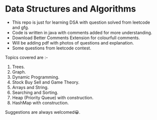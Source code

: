 # Data Structures and Algorithms 

- This repo is just for learning DSA with question solved from leetcode and gfg.
- Code is written in java with comments added for more understanding.
- Download Better Comments Extension for colourfull comments.
- Will be adding pdf with photos of questions and explanation.
- Some questions from leetcode contest.

Topics covered are :-

1. Trees.
2. Graph.
3. Dynamic Programming.
4. Stock Buy Sell and Game Theory.
5. Arrays and String.
6. Searching and Sorting.
7. Heap (Priority Queue) with construction. 
8. HashMap with construction. 


Suggestions are always welcomed:grinning:.
